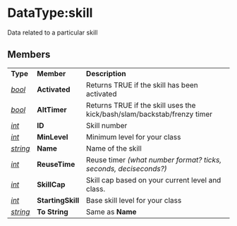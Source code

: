 # DataType:skill

Data related to a particular skill

## Members

|  |  |  |
| :--- | :--- | :--- |
| **Type** | **Member** | **Description** |
| [_bool_](datatype-bool.md) | **Activated** | Returns TRUE if the skill has been activated |
| [_bool_](datatype-bool.md) | **AltTimer** | Returns TRUE if the skill uses the kick/bash/slam/backstab/frenzy timer |
| [_int_](datatype-int.md) | **ID** | Skill number |
| [_int_](datatype-int.md) | **MinLevel** | Minimum level for your class |
| [_string_](datatype-string.md) | **Name** | Name of the skill |
| [_int_](datatype-int.md) | **ReuseTime** | Reuse timer _(what number format? ticks, seconds, deciseconds?)_ |
| [_int_](datatype-int.md) | **SkillCap** | Skill cap based on your current level and class. |
| [_int_](datatype-int.md) | **StartingSkill** | Base skill level for your class |
| [_string_](datatype-string.md) | **To String** | Same as **Name** |

